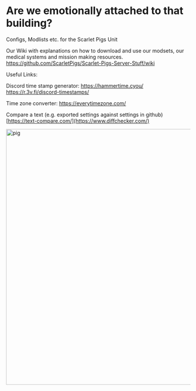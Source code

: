 # Are we emotionally attached to that building?
Configs, Modlists etc. for the Scarlet Pigs Unit

Our Wiki with explanations on how to download and use our modsets, our medical systems and mission making resources.
https://github.com/ScarletPigs/Scarlet-Pigs-Server-Stuff/wiki

Useful Links:

Discord time stamp generator:
https://hammertime.cyou/
https://r.3v.fi/discord-timestamps/

Time zone converter:
https://everytimezone.com/

Compare a text (e.g. exported settings against settings in github)
[https://text-compare.com/](https://www.diffchecker.com/)

<img width="700" alt="pig" src="https://user-images.githubusercontent.com/96945503/191259807-f48785b6-9878-4e61-b752-32c79ebe2de8.png">
